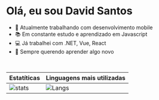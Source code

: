 # Olá, eu sou David Santos

- 💼 Atualmente trabalhando com desenvolvimento mobile
- 📚 Em constante estudo e aprendizado em Javascript
- 💻 Já trabalhei com .NET, Vue, React
- 💭 Sempre querendo aprender algo novo

<br/>

| Estatíticas                                                                                                                                          | Linguagens mais utilizadas                                                                                                                                    |
| ------------------------------------------------------------------------------------------------------------------------------------------------------------------------ | ---------------------------------------------------------------------------------------------------------------------------------------------------------------------------------- |
| ![stats](https://github-readme-stats.vercel.app/api?username=DSantos69&theme=github_dark&include_all_commits=true&count_private=true&show_icons=true) | ![Langs](https://github-readme-stats.vercel.app/api/top-langs/?username=DSantos69&layout=compact&langs_count=6&theme=github_dark&count_private=true)|
